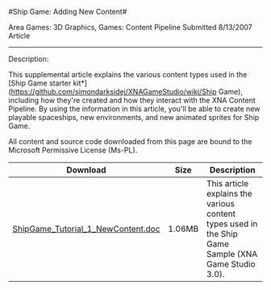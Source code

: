#Ship Game: Adding New Content#

Area
Games: 3D Graphics, Games: Content Pipeline
Submitted
8/13/2007
Article

---

Description:

This supplemental article explains the various content types used in the [Ship Game starter kit*](https://github.com/simondarksidej/XNAGameStudio/wiki/Ship Game), including how they're created and how they interact with the XNA Content Pipeline. By using the information in this article, you'll be able to create new playable spaceships, new environments, and new animated sprites for Ship Game.


All content and source code downloaded from this page are bound to the Microsoft Permissive License (Ms-PL).


Download | Size | Description
---|---|---|
[ShipGame_Tutorial_1_NewContent.doc](https://github.com/simondarksidej/XNAGameStudio/blob/master/Documents/ShipGame_Tutorial_1_NewContent.doc?raw=true) | 1.06MB | This article explains the various content types used in the Ship Game Sample (XNA Game Studio 3.0).